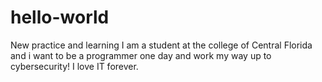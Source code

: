 # hello-world
New practice and learning
I am a student at the college of Central Florida and i want to be a programmer one day and work my way up to cybersecurity!
I love IT forever.

